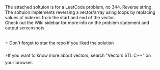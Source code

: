 The attached soltuion is for a LeetCode problem, no 344. Reverse string. <br>
The soltuion implements reversing a vector/array using loops by replacing values of indexes from the start and end of the vector. <br>
Check out the Wiki sidebar for more info on the problem statement and output screenshots. <br><br> 

⭐ Don't forget to star the repo if you liked the solution <br><br>
⚡If you want to know more about vectors, search "Vectors STL C++" on your browser. 
